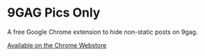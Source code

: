 9GAG Pics Only
===========

A free Google Chrome extension to hide non-static posts on 9gag.


[Available on the Chrome Webstore](https://chrome.google.com/webstore/detail/9gag-pics/folfekbkajdinkkkjegkikaombnelmfa)